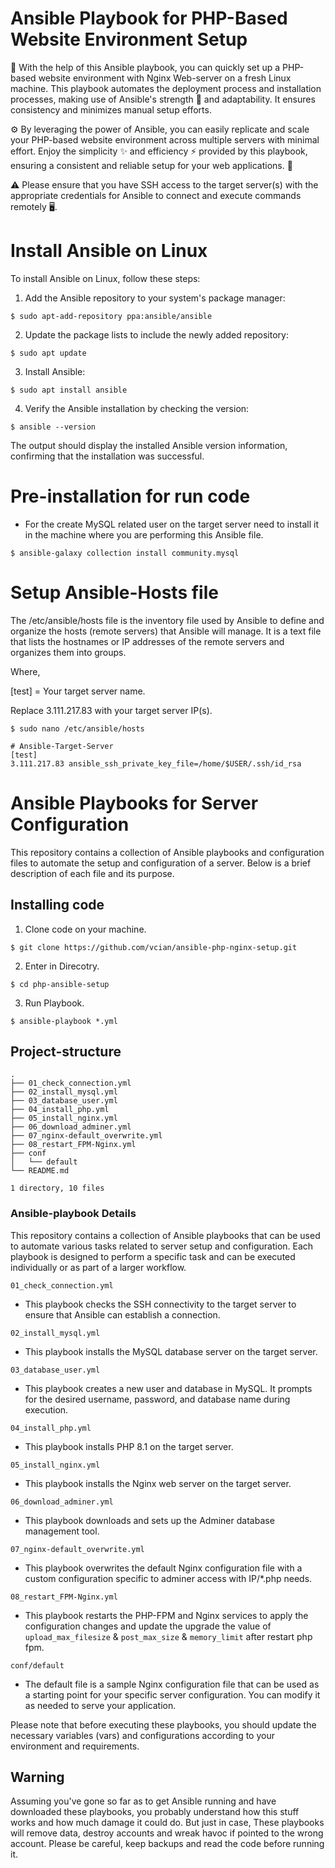 # Ansible Playbook for PHP-Based Website Environment Setup
📜 With the help of this Ansible playbook, you can quickly set up a PHP-based website environment with Nginx Web-server on a fresh Linux machine. This playbook automates the deployment process and installation processes, making use of Ansible's strength 💪 and adaptability. It ensures consistency and minimizes manual setup efforts.

⚙️ By leveraging the power of Ansible, you can easily replicate and scale your PHP-based website environment across multiple servers with minimal effort. Enjoy the simplicity ✨ and efficiency ⚡ provided by this playbook, ensuring a consistent and reliable setup for your web applications. 🚀

⚠️ Please ensure that you have SSH access to the target server(s) with the appropriate credentials for Ansible to connect and execute commands remotely 🖥️.

# Install Ansible on Linux

To install Ansible on Linux, follow these steps:

1) Add the Ansible repository to your system's package manager:

```
$ sudo apt-add-repository ppa:ansible/ansible
```

2) Update the package lists to include the newly added repository:

```
$ sudo apt update
```

3) Install Ansible:

```
$ sudo apt install ansible
```

4) Verify the Ansible installation by checking the version:

```
$ ansible --version
```
The output should display the installed Ansible version information, confirming that the installation was successful.

# Pre-installation for run code

- For the create MySQL related user on the target server need to install it in the machine where you are performing this Ansible file.

```
$ ansible-galaxy collection install community.mysql
```

# Setup Ansible-Hosts file

The /etc/ansible/hosts file is the inventory file used by Ansible to define and organize the hosts (remote servers) that Ansible will manage. It is a text file that lists the hostnames or IP addresses of the remote servers and organizes them into groups.

Where,

[test] = Your target server name.

Replace 3.111.217.83 with your target server IP(s).

```
$ sudo nano /etc/ansible/hosts
```


```
# Ansible-Target-Server
[test]
3.111.217.83 ansible_ssh_private_key_file=/home/$USER/.ssh/id_rsa
```

# Ansible Playbooks for Server Configuration

This repository contains a collection of Ansible playbooks and configuration files to automate the setup and configuration of a server. Below is a brief description of each file and its purpose.

##  Installing code

1) Clone code on your machine.

```
$ git clone https://github.com/vcian/ansible-php-nginx-setup.git
```

2) Enter in Direcotry.

```
$ cd php-ansible-setup
```

3) Run Playbook.

```
$ ansible-playbook *.yml
```


## Project-structure

```
.
├── 01_check_connection.yml
├── 02_install_mysql.yml
├── 03_database_user.yml
├── 04_install_php.yml
├── 05_install_nginx.yml
├── 06_download_adminer.yml
├── 07_nginx-default_overwrite.yml
├── 08_restart_FPM-Nginx.yml
├── conf
│   └── default
└── README.md

1 directory, 10 files
```

### Ansible-playbook Details

This repository contains a collection of Ansible playbooks that can be used to automate various tasks related to server setup and configuration. Each playbook is designed to perform a specific task and can be executed individually or as part of a larger workflow.

`01_check_connection.yml`
- This playbook checks the SSH connectivity to the target server to ensure that Ansible can establish a connection.

`02_install_mysql.yml`
- This playbook installs the MySQL database server on the target server.

`03_database_user.yml`
- This playbook creates a new user and database in MySQL. It prompts for the desired username, password, and database name during execution.

`04_install_php.yml`
- This playbook installs PHP 8.1 on the target server.

`05_install_nginx.yml`
- This playbook installs the Nginx web server on the target server.

`06_download_adminer.yml`
- This playbook downloads and sets up the Adminer database management tool.

`07_nginx-default_overwrite.yml`
- This playbook overwrites the default Nginx configuration file with a custom configuration specific to adminer access with IP/*.php needs.

`08_restart_FPM-Nginx.yml`
- This playbook restarts the PHP-FPM and Nginx services to apply the configuration changes and update the upgrade the value of 
`upload_max_filesize` & `post_max_size` & `memory_limit` after restart php fpm. 

`conf/default`
- The default file is a sample Nginx configuration file that can be used as a starting point for your specific server configuration. You can modify it as needed to serve your application.

Please note that before executing these playbooks, you should update the necessary variables (vars) and configurations according to your environment and requirements.

## **Warning**

Assuming you've gone so far as to get Ansible running and have downloaded these playbooks, you probably understand how this stuff works and how much damage it could do. But just in case, These playbooks will remove data, destroy accounts and wreak havoc if pointed to the wrong account. Please be careful, keep backups and read the code before running it.